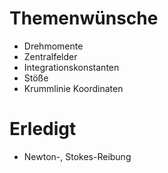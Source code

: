 # Themenwünsche

- Drehmomente
- Zentralfelder
- Integrationskonstanten
- Stöße
- Krummlinie Koordinaten


# Erledigt
- Newton-, Stokes-Reibung
